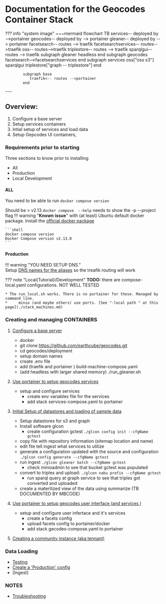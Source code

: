 # Documentation for the Geocodes Container Stack

??? info "system image"
    ~~~mermaid
    flowchart TB
    services-- deployed by -->portainer
    geocodes-- deployed by  --> portainer
    gleaner-- deployed by  --> portainer
    facetsearch-- routes --> traefik
    facetsearchservices-- routes-->traefik
    oss-- routes-->traefik
    triplestore-- routes --> traefik
    sparqlgui-- routes --> traefik
    subgraph gleaner
    headless
    end
    subgraph geocodes
    facetsearch-->facetsearchservices
    end
    subgraph services
    oss["oss s3"]
    sparqlgui
    triplestore["graph -- triplestore"]
    end
    
            subgraph base
               traefik<-- routes -->portainer
            end
        
    ~~~
    
## Overview:
1. Configure a base server
2. Setup services containers
3. Intial setup of services and load data
3. Setup Gepcodes UI containers,

### Requirements prior to starting
Three sections to know prior to installing
* All
* Production
* Local Development

####  ALL
You need to be able to run `docker compose version`

Should be > v2.13 `docker compose  --help` needs to show the -p --project flag
!!! warning     "**Known issue**" 
    with (at least) Ubuntu default docker package. Install the [official docker package](https://docs.docker.com/engine/install/ubuntu/)

    ```shell
    docker compose version
    Docker Compose version v2.13.0
    ```
####  Production

!!! warning   "YOU NEED SETUP DNS."  
    Setup [DNS names for the aliases](https://raw.githubusercontent.com/earthcube/geocodes/main/deployment/hosts.geocodes) 
    so the treafik routing will work

??? note   "Local(Tutorial)/Development"
    **TODO:** there are compose-local.yaml configurations. NOT WELL TESTED

    * The run_local.sh works. There is no portainer for these. Managed by command line.
    *     minio (and maybe others) use ports. [See "-local path " at this page](./stack_machines.md)

### Creating and managing CONTAINERS

1. [Configure a base server](./setup_base_machine_configuration.md)
    * docker
    * git clone https://github.com/earthcube/geocodes.git
    * cd geocodes/deployment
    * setup domain names
    * create .env file
    * add  (traefik and portainer ) build-machine-compose.yaml
    * (add headless with larger shared memory) ./run_gleaner.sh   

2. [Use portainer to setup geocodes services ](./setup_geocodes_services_containers.md)
    * setup and configure services
        * create env variables file for the services
        * add stack services-compose.yaml to portainer

1. [Initial Setup of datastores and loading of sample data](./setup_indexing_with_gleanerio.md)
    * Setup datastores for s3 and graph
    * Install software glcon
      * create configuration gctest `./glcon config init --cfgName gctest`
    * copy file with repository information (sitemap location and name)
    * edit file tell ingest what services to utilize 
    * generate a configuration updated with the source and configuration `./glcon config generate --cfgName gctest`
    * run ingest `./glcon gleaner batch --cfgName gctest`
        * check minioadmin to see that bucket gctest was populated
    * convert to triples and upload: `./glcon nabu prefix --cfgName gctest`
        * run sparql query at graph service to see that triples got converted and uploaded
    * create a materilized view of the data using summarize (TB DOCUMENTED BY MBCODE)

1. [Use portainer to setup geocodes user interface (and services )](./setup_geocodes_ui_containers.md)
    * setup and configure user infertace and it's services
        * create a facets config
        * upload facets config to portainer/docker
        * add  stack gecodes-compose.yaml to portainer
1. [Creating a community instance (aka tennant)](./tenant/)

### Data Loading

* [Testing](./indexing_with_gleanerio_for_testing.md)
* [Create a  'Production' config](production/creatingProductionConfigs.md) 
* [Ingest]

### NOTES
* [Troubleshooting](troubleshooting.md)


